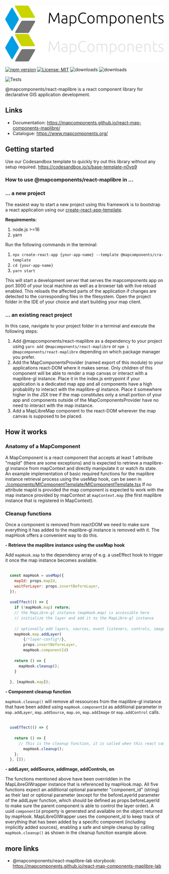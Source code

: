 <p align="center">
	<img src="public/logo-dark.svg#gh-light-mode-only">
	<img src="public/logo-light.svg#gh-dark-mode-only">
</p>

[![npm version](https://badge.fury.io/js/@mapcomponents%2Freact-maplibre.svg)](https://badge.fury.io/js/@mapcomponents%2Freact-maplibre) [![License: MIT](https://img.shields.io/badge/License-MIT-blue.svg)](https://opensource.org/licenses/MIT) ![downloads](https://img.shields.io/npm/dt/@mapcomponents%2Freact-maplibre.svg) ![downloads](https://img.shields.io/npm/dm/@mapcomponents%2Freact-maplibre.svg)

![Tests](https://github.com/mapcomponents/react-map-components-maplibre/actions/workflows/node_version_test.yml/badge.svg)

@mapcomponents/react-maplibre is a react component library for declarative GIS application development.
## Links

- Documentation: https://mapcomponents.github.io/react-map-components-maplibre/
- Catalogue: https://www.mapcomponents.org/

## Getting started

Use our Codesandbox template to quickly try out this library without any setup required. https://codesandbox.io/s/base-template-n0vp9

### **How to use @mapcomponents/react-maplibre in ...**

### **... a new project**

The easiest way to start a new project using this framework is to bootstrap a react application using our [create-react-app-template](https://github.com/mapcomponents/react-map-components-maplibre-cra-template).

**Requirements:**

1. node.js >=16
2. yarn

Run the following commands in the terminal:

1. `npx create-react-app {your-app-name} --template @mapcomponents/cra-template`
2. `cd {your-app-name}`
3. `yarn start`

This will start a development server that serves the mapcomponents app on port 3000 of your local machine as well as a browser tab with live reload enabled. This reloads the affected parts of the application if changes are detected to the corresponding files in the filesystem. Open the project folder in the IDE of your choice and start building your map client.

### **... an existing react project**

In this case, navigate to your project folder in a terminal and execute the following steps:

1. Add @mapcomponents/react-maplibre as a dependency to your project using `yarn add @mapcomponents/react-maplibre` or `npm i @mapcomponents/react-maplibre` depending on which package manager you prefer.
2. Add the MapComponentsProvider (named export of this module) to your applications react-DOM where it makes sense. Only children of this component will be able to render a map canvas or interact with a maplibre-gl instance. Place it in the index.js entrypoint if your application is a dedicated map app and all components have a high probability to interact with the maplibre-gl instance. Place it somewhere higher in the JSX tree if the map constitutes only a small portion of your app and components outside of the MapComponentsProvider have no need to interact with the map instance.
3. Add a MapLibreMap component to the react-DOM wherever the map canvas is supposed to be placed.

## How it works
### Anatomy of a MapComponent

A MapComponent is a react component that accepts at least 1 attribute "mapId" (there are some exceptions) and is expected to retrieve a maplibre-gl instance from mapContext and directly manipulate it or watch its state. 
An example implementation of basic required functions for the maplibre instance retrieval process using the useMap hook, can be seen in [./components/MlComponentTemplate/MlComponentTemplate.tsx](https://github.com/mapcomponents/react-map-components-maplibre/blob/main/src/components/MlComponentTemplate/MlComponentTemplate.tsx)
If no attribute mapId is provided the map component is expected to work with the map instance provided by mapContext at ```mapContext.map``` (the first maplibre instance that is registered in MapContext).


### Cleanup functions

Once a component is removed from reactDOM we need to make sure everything it has added to the maplibre-gl instance is removed with it. The mapHook offers a convenient way to do this. 

**- Retrieve the maplibre instance using the useMap hook**

Add `mapHook.map` to the dependency array of e.g. a useEffect hook to trigger it once the map instance becomes available.

```js

  const mapHook = useMap({
    mapId: props.mapId,
    waitForLayer: props.insertBeforeLayer,
  });

  useEffect(() => {
    if (!mapHook.map) return;
    // the MapLibre-gl instance (mapHook.map) is accessible here
    // initialize the layer and add it to the MapLibre-gl instance 

    // optionally add layers, sources, event listeners, controls, images to the MapLibre instance that are required by this component
    mapHook.map.addLayer(
        {/*layer-config*/},
        props.insertBeforeLayer,
        mapHook.componentId)

    return () => {
      mapHook.cleanup();
    }

  }, [mapHook.map]);

```
**- Component cleanup function**

`mapHook.cleanup()` will remove all ressources from the maplibre-gl instance that have been added using `mapHook.componentId` as additional parameter in `map.addLayer`, `map.addSource`, `map.on`, `map.addImage` or `map.addControl` calls.

```js

  useEffect(() => {

    return () => {
      // This is the cleanup function, it is called when this react component is removed from react-dom
        mapHook.cleanup();
    };
  }, []);

```

**- addLayer, addSource, addImage, addControls, on**

The functions mentioned above have been overridden in the MapLibreGlWrapper instance that is referenced by mapHook.map.
All five functions expect an additional optional parameter "component_id" (string) as their last or optional parameter (except for the beforeLayerId parameter of the addLayer function, which should be defined as props.beforeLayerId to make sure the parent component is able to control the layer order).
A uuid `componentId` property is generated and available on the object returned by mapHook.
MapLibreGlWrapper uses the component_id to keep track of everything that has been added by a specific component (including implicitly added sources), enabling a safe and simple cleanup by calling ```mapHook.cleanup()``` as shown in the cleanup function example above.

## more links

- @mapcomponents/react-maplibre-lab storybook: https://mapcomponents.github.io/react-map-components-maplibre-lab
